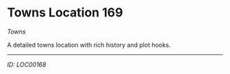 # Towns Location 169

*Towns*

A detailed towns location with rich history and plot hooks.

---
*ID: LOC00168*